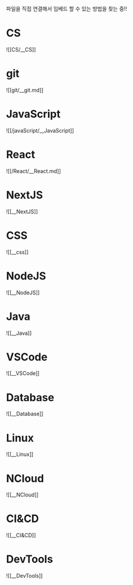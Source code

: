 파일을 직접 연결해서 임베드 할 수 있는 방법을 찾는 중!!
# CS
![[CS/__CS]]

# git
![[git/__git.md]]

# JavaScript
![[/javaScript/__JavaScript]]

# React
![[/React/__React.md]]

# NextJS
![[__NextJS]]

# CSS
![[__css]]

# NodeJS
![[__NodeJS]]

# Java
![[__Java]]

# VSCode
![[__VSCode]]

# Database
![[__Database]]

# Linux
![[__Linux]]

# NCloud
![[__NCloud]]

# CI&CD
![[__CI&CD]]

# DevTools
![[__DevTools]]